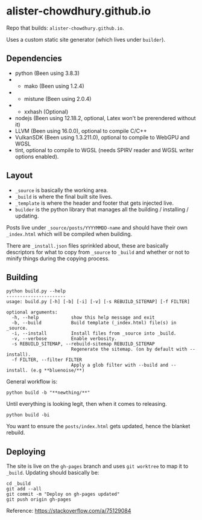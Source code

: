 # alister-chowdhury.github.io

Repo that builds: `alister-chowdhury.github.io`.

Uses a custom static site generator (which lives under `builder`).

## Dependencies
* python (Been using 3.8.3)
* * mako (Been using 1.2.4)
* * mistune (Been using 2.0.4)
* * xxhash (Optional)
* nodejs (Been using 12.18.2, optional, Latex won't be prerendered without it)
* LLVM (Been using 16.0.0), optional to compile C/C++
* VulkanSDK (Been using 1.3.211.0), optional to compile to WebGPU and WGSL
* tint, optional to compile to WGSL (needs SPIRV reader and WGSL writer options enabled).


## Layout
* `_source` is basically the working area.
* `_build` is where the final built site lives.
* `_template` is where the header and footer that gets injected live.
* `builder` is the python library that manages all the building / installing / updating.

Posts live under `_source/posts/YYYYMMDD-name` and should have their own `_index.html` which will be compiled when building.

There are `_install.json` files sprinkled about, these are basically descriptors for what to copy from `_source` to `_build` and whether or not to minify things during the copying process.


## Building

```
python build.py --help
----------------------
usage: build.py [-h] [-b] [-i] [-v] [-s REBUILD_SITEMAP] [-f FILTER]

optional arguments:
  -h, --help            show this help message and exit
  -b, --build           Build template (_index.html) file(s) in _source.
  -i, --install         Install files from _source into _build.
  -v, --verbose         Enable verbosity.
  -s REBUILD_SITEMAP, --rebuild-sitemap REBUILD_SITEMAP
                        Regenerate the sitemap. (on by default with --install).
  -f FILTER, --filter FILTER
                        Apply a glob filter with --build and --install. (e.g **bluenoise/**)
```

General workflow is:
```
python build -b "**newthing/**"
```

Until everything is looking legit, then when it comes to releasing.

```
python build -bi
```
You want to ensure the `posts/index.html` gets updated, hence the blanket rebuild.


## Deploying

The site is live on the `gh-pages` branch and uses `git worktree` to map it to `_build`.
Updating should basically be:

```
cd _build
git add --all
git commit -m "Deploy on gh-pages updated"
git push origin gh-pages
```

Reference: https://stackoverflow.com/a/75129084

